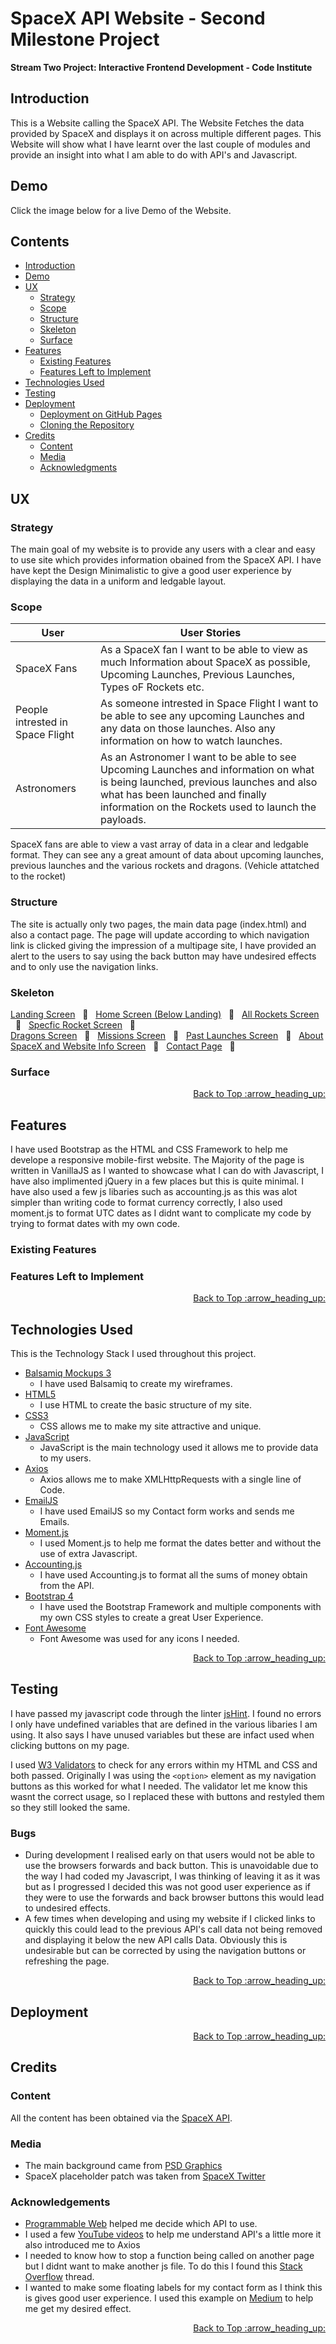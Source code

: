 # SpaceX API Website - Second Milestone Project
**Stream Two Project: Interactive Frontend Development - Code Institute**

## Introduction
This is a Website calling the SpaceX API. The Website Fetches the data provided by SpaceX and displays it on
across multiple different pages. This Website will show what I have learnt over the last couple of modules and
provide an insight into what I am able to do with API's and Javascript.

## Demo
Click the image below for a live Demo of the Website.

## Contents
- [Introduction](#tom-jones-personal-portfolio---first-milestone-project)
- [Demo](#demo)
- [UX](#ux)
    * [Strategy](#strategy)
    * [Scope](#scope)
    * [Structure](#structure)
    * [Skeleton](#skeleton)
    * [Surface](#surface)
- [Features](#features)
    * [Existing Features](#existing-features)
    * [Features Left to Implement](#features-left-to-implement)
- [Technologies Used](#technologies-used")
- [Testing](#testing)
- [Deployment](#deployment)
    * [Deployment on GitHub Pages](#deployment-on-github-pages)
    * [Cloning the Repository](#cloning-the-repository)
- [Credits](#credits)
    * [Content](#content)
    * [Media](#media)
    * [Acknowledgments](#acknowledgements)

## UX
### Strategy
The main goal of my website is to provide any users with a clear and easy to use site which provides information
obained from the SpaceX API. I have have kept the Design Minimalistic to give a good user experience by displaying
the data in a uniform and ledgable layout.

### Scope
| User | User Stories |
| ------ | ------ |
| SpaceX Fans | As a SpaceX fan I want to be able to view as much Information about SpaceX as possible, Upcoming Launches, Previous Launches, Types oF Rockets etc. |
| People intrested in Space Flight | As someone intrested in Space Flight I want to be able to see any upcoming Launches and any data on those launches. Also any information on how to watch launches.  |
| Astronomers | As an Astronomer I want to be able to see Upcoming Launches and information on what is being launched, previous launches and also what has been launched and finally information on the Rockets used to launch the payloads. |

SpaceX fans are able to view a vast array of data in a clear and ledgable format. They can see any a great amount of 
data about upcoming launches, previous launches and the various rockets and dragons. (Vehicle attatched to the rocket)  


### Structure
The site is actually only two pages, the main data page (index.html) and also a contact page. The page will update according to which navigation link
is clicked giving the impression of a multipage site, I have provided an alert to the users to say using the back button may have undesired effects and 
to only use the navigation links. 

### Skeleton
[Landing Screen](https://github.com/kushberrycream/spacex/blob/master/assets/wireframes/Landing%20_%20Home%20Screen.png?raw=true) &nbsp;&nbsp;:rocket:&nbsp;&nbsp; [Home Screen (Below Landing)](https://github.com/kushberrycream/spacex/blob/master/assets/wireframes/Home%20Screen%20(Below%20Landing).png?raw=true) &nbsp;&nbsp;:rocket:&nbsp;&nbsp; 
[All Rockets Screen](https://github.com/kushberrycream/spacex/blob/master/assets/wireframes/Rockets%20Screen.png?raw=true) &nbsp;&nbsp;:rocket:&nbsp;&nbsp; [Specfic Rocket Screen](https://github.com/kushberrycream/spacex/blob/master/assets/wireframes/Rocket%20Spec%20Screen.png?raw=true) &nbsp;&nbsp;:rocket:&nbsp;&nbsp; <br/>
[Dragons Screen](https://github.com/kushberrycream/spacex/blob/master/assets/wireframes/Dragons%20Screen.png?raw=true) &nbsp;&nbsp;:rocket:&nbsp;&nbsp; [Missions Screen](https://github.com/kushberrycream/spacex/blob/master/assets/wireframes/Missions%20Screen%20.png?raw=true) &nbsp;&nbsp;:rocket:&nbsp;&nbsp;
[Past Launches Screen](https://github.com/kushberrycream/spacex/blob/master/assets/wireframes/Launches%20Screen.png?raw=true) &nbsp;&nbsp;:rocket:&nbsp;&nbsp; [About SpaceX and Website Info Screen](https://github.com/kushberrycream/spacex/blob/master/assets/wireframes/about-screen.png?raw=true) &nbsp;&nbsp;:rocket:&nbsp;&nbsp;
[Contact Page](https://github.com/kushberrycream/spacex/blob/master/assets/wireframes/Contact%20Page.png?raw=true) &nbsp;&nbsp;:rocket:&nbsp;&nbsp;
 
### Surface


<p align="right">
  <a href="#tom-jones-personal-portfolio---first-milestone-project">Back to Top :arrow_heading_up:</a> 
</p>

## Features

I have used Bootstrap as the HTML and CSS Framework to help me develope a responsive mobile-first website. The Majority of the page is written in 
VanillaJS as I wanted to showcase what I can do with Javascript, I have also implimented jQuery in a few places but this is quite minimal.
I have also used a few js libaries such as accounting.js as this was alot simpler than writing code to format currency correctly, I also used moment.js to 
format UTC dates as I didnt want to complicate my code by trying to format dates with my own code.

### Existing Features


### Features Left to Implement


<p align="right">
  <a href="#tom-jones-personal-portfolio---first-milestone-project">Back to Top :arrow_heading_up:</a> 
</p>

## Technologies Used

This is the Technology Stack I used throughout this project.

- [Balsamiq Mockups 3](https://balsamiq.com/)
    - I have used Balsamiq to create my wireframes.
- [HTML5](https://www.w3.org/html/)
    - I use HTML to create the basic structure of my site.
- [CSS3](https://www.w3.org/Style/CSS/Overview.en.html)
    - CSS allows me to make my site attractive and unique.
- [JavaScript](https://www.javascript.com/)
    - JavaScript is the main technology used it allows me to provide data to my users.
- [Axios](https://github.com/axios/axios)
    - Axios allows me to make XMLHttpRequests with a single line of Code.
- [EmailJS](https://www.emailjs.com/)
    - I have used EmailJS so my Contact form works and sends me Emails.
- [Moment.js](https://momentjs.com/)
    - I used Moment.js to help me format the dates better and without the use of extra Javascript.
- [Accounting.js](https://github.com/openexchangerates/accounting.js/)
    - I have used Accounting.js to format all the sums of money obtain from the API.
- [Bootstrap 4](https://getbootstrap.com/)
    - I have used the Bootstrap Framework and multiple components with my own CSS styles to
    create a great User Experience.
- [Font Awesome](https://fontawesome.com/)
    - Font Awesome was used for any icons I needed.


<p align="right">
  <a href="#tom-jones-personal-portfolio---first-milestone-project">Back to Top :arrow_heading_up:</a> 
</p>

## Testing

I have passed my javascript code through the linter [jsHint](https://jshint.com/). I found no errors I only have undefined variables that are defined in the 
various libaries I am using. It also says I have unused variables but these are infact used when clicking buttons on my page.

I used [W3 Validators](https://validator.w3.org) to check for any errors within my HTML and CSS and both passed. Originally I was using the `<option>` element 
as my navigation buttons as this worked for what I needed. The validator let me know this wasnt the correct usage, so I replaced these with buttons and restyled them so
they still looked the same.

### Bugs

- During development I realised early on that users would not be able to use the browsers forwards and back button. This is unavoidable due to the way I had coded my Javascript,
I was thinking of leaving it as it was but as I progressed I decided this was not good user experience as if they were to use the forwards and back browser buttons this would lead to
undesired effects.
- A few times when developing and using my website if I clicked links to quickly this could lead to the previous API's call data not being removed and displaying it below the new API calls Data.
Obviously this is undesirable but can be corrected by using the navigation buttons or refreshing the page.

<p align="right">
  <a href="tom-jones-personal-portfolio---first-milestone-project">Back to Top :arrow_heading_up:</a> 
</p> 

## Deployment



<p align="right">
  <a href="tom-jones-personal-portfolio---first-milestone-project">Back to Top :arrow_heading_up:</a> 
</p> 

## Credits

### Content
All the content has been obtained via the [SpaceX API](https://docs.spacexdata.com/?version=latest). 

### Media
- The main background came from [PSD Graphics](https://www.psdgraphics.com/backgrounds/night-sky-stars-background/)
- SpaceX placeholder patch was taken from [SpaceX Twitter](https://twitter.com/SpaceX/photo)

### Acknowledgements

- [Programmable Web](https://www.programmableweb.com/) helped me decide which API to use.
- I used a few [YouTube videos](https://www.youtube.com/watch?v=aISMFLKUC8o) to help me understand API's a little more it also introduced me to Axios 
- I needed to know how to stop a function being called on another page but I didnt want to make another js file. To do this I found this [Stack Overflow](https://stackoverflow.com/questions/4597050/how-to-check-if-the-url-contains-a-given-string)
thread.
- I wanted to make some floating labels for my contact form as I think this is gives good user experience. I used this example on [Medium](https://medium.com/@imjuangarcia/floating-labels-using-patterns-to-boost-your-contact-form-conversions-3f7a040e7efb)
to help me get my desired effect.

<p align="right">
  <a href="tom-jones-personal-portfolio---first-milestone-project">Back to Top :arrow_heading_up:</a> 
</p>